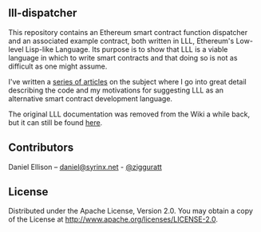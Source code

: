 ## lll-dispatcher

This repository contains an Ethereum smart contract function dispatcher and an associated example contract, both written in LLL, Ethereum's Low-level Lisp-like Language. Its purpose is to show that LLL is a viable language in which to write smart contracts and that doing so is not as difficult as one might assume.

I've written a [series of articles](http://blog.syrinx.net/the-resurrection-of-lll-part-1/) on the subject where I go into great detail describing the code and my motivations for suggesting LLL as an alternative smart contract development language.

The original LLL documentation was removed from the Wiki a while back, but it can still be found [here](https://github.com/ethereum/cpp-ethereum/wiki/LLL-PoC-6/04fae9e627ac84d771faddcf60098ad09230ab58).

## Contributors

Daniel Ellison – [daniel@syrinx.net](mailto:daniel@syrinx.net) - [@zigguratt](https://twitter.com/zigguratt)

## License

Distributed under the Apache License, Version 2.0. You may obtain a copy of the License at http://www.apache.org/licenses/LICENSE-2.0.
